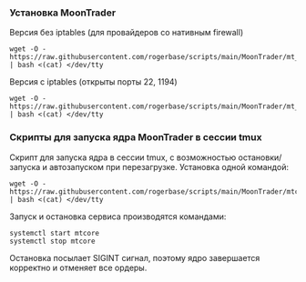 ### Установка MoonTrader

Версия без iptables (для провайдеров со нативным firewall)

```
wget -O - https://raw.githubusercontent.com/rogerbase/scripts/main/MoonTrader/mt_install_nofw.sh | bash <(cat) </dev/tty
```

Версия с iptables (открыты порты 22, 1194)

```
wget -O - https://raw.githubusercontent.com/rogerbase/scripts/main/MoonTrader/mt_install.sh | bash <(cat) </dev/tty
```

### Скрипты для запуска ядра MoonTrader в сессии tmux

Cкрипт для запуска ядра в сессии tmux, с возможностью остановки/запуска и автозапуском при перезагрузке. Установка одной командой:

```
wget -O - https://raw.githubusercontent.com/rogerbase/scripts/main/MoonTrader/mtcore_service.sh | bash <(cat) </dev/tty
```

Запуск и остановка сервиса производятся командами:

```
systemctl start mtcore
systemctl stop mtcore
```

Остановка посылает SIGINT сигнал, поэтому ядро завершается корректно и отменяет все ордеры.
